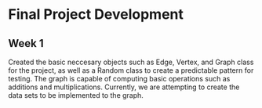 # Final Project Development

## Week 1
Created the basic neccesary objects such as Edge, Vertex, and Graph class for the project, as well as a Random class to create a predictable pattern for testing. The graph is capable of computing basic operations such as additions and multiplications. Currently, we are attempting to create the data sets to be implemented to the graph.
